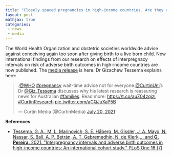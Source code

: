 ```yaml
---
title: "Closely spaced pregnancies in high-income countries. Are they really that bad?"
layout: post
mathjax: true
categories: 
 - news
 - media
---
```


The World Health Organization and obstetric societies worldwide advise against conceiving again too soon after giving birth to a live born child. New international findings from our research on effects of interpregnacy intervals on risk of adverse birth outcomes in high-income countries are now published. The [media release](https://news.curtin.edu.au/media-releases/curtin-study-challenges-recommended-wait-time-between-pregnancies/) is here.  Dr Gizachew Tessema explains here:

<blockquote class="twitter-tweet"><p lang="en" dir="ltr">.<a href="https://twitter.com/WHO?ref_src=twsrc%5Etfw">@WHO</a> <a href="https://twitter.com/hashtag/pregnancy?src=hash&amp;ref_src=twsrc%5Etfw">#pregnancy</a> wait-time advice not for everyone.<a href="https://twitter.com/CurtinUni?ref_src=twsrc%5Etfw">@CurtinUni</a>’s Dr <a href="https://twitter.com/Giz_tessema?ref_src=twsrc%5Etfw">@Giz_Tessema</a> discusses why his latest research is reassuring news for Australian <a href="https://twitter.com/hashtag/families?src=hash&amp;ref_src=twsrc%5Etfw">#families</a>. Read more: <a href="https://t.co/auZ04zqizI">https://t.co/auZ04zqizI</a> <a href="https://twitter.com/hashtag/CurtinResearch?src=hash&amp;ref_src=twsrc%5Etfw">#CurtinResearch</a> <a href="https://t.co/aCQJuXaP5B">pic.twitter.com/aCQJuXaP5B</a></p>&mdash; Curtin Media (@CurtinMedia) <a href="https://twitter.com/CurtinMedia/status/1417335333801185280?ref_src=twsrc%5Etfw">July 20, 2021</a></blockquote> <script async src="https://platform.twitter.com/widgets.js" charset="utf-8"></script>

**References**
* [Tessema, G. A., M. L. Marinovich, S. E. Håberg, M. Gissler, J. A. Mayo, N. Nassar, S. Ball, A. P. Betrán, A. T. Gebremedhin, N. de Klerk,... and **G. Pereira**. 2021. "Interpregnancy intervals and adverse birth outcomes in high-income countries: An international cohort study." PLoS One 16 (7)](https://doi.org/10.1371/journal.pone.0255000)
